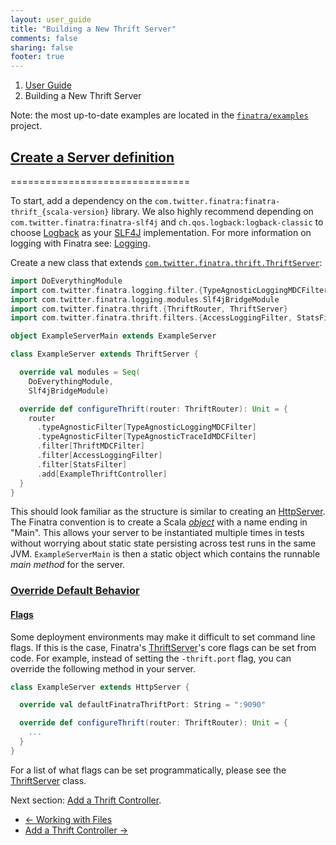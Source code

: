 ```yaml
---
layout: user_guide
title: "Building a New Thrift Server"
comments: false
sharing: false
footer: true
---
```


<ol class="breadcrumb">
  <li><a href="/finatra/user-guide">User Guide</a></li>
  <li class="active">Building a New Thrift Server</li>
</ol>

Note: the most up-to-date examples are located in the [`finatra/examples`](https://github.com/twitter/finatra/tree/master/examples) project.

## <a class="anchor" name="server-definition" href="#server-definition">Create a Server definition</a>
===============================

To start, add a dependency on the `com.twitter.finatra:finatra-thrift_{scala-version}` library. We also highly recommend depending on `com.twitter.finatra:finatra-slf4j` and `ch.qos.logback:logback-classic` to choose [Logback](http://logback.qos.ch/) as your [SLF4J](http://www.slf4j.org/manual.html) implementation. For more information on logging with Finatra see: [Logging](/finatra/user-guide/logging).

Create a new class that extends [`com.twitter.finatra.thrift.ThriftServer`](https://github.com/twitter/finatra/blob/master/http/src/main/scala/com/twitter/finatra/thrift/ThriftServer.scala):

```scala
import DoEverythingModule
import com.twitter.finatra.logging.filter.{TypeAgnosticLoggingMDCFilter, TypeAgnosticTraceIdMDCFilter}
import com.twitter.finatra.logging.modules.Slf4jBridgeModule
import com.twitter.finatra.thrift.{ThriftRouter, ThriftServer}
import com.twitter.finatra.thrift.filters.{AccessLoggingFilter, StatsFilter, ThriftMDCFilter}

object ExampleServerMain extends ExampleServer

class ExampleServer extends ThriftServer {

  override val modules = Seq(
    DoEverythingModule,
    Slf4jBridgeModule)

  override def configureThrift(router: ThriftRouter): Unit = {
    router
      .typeAgnosticFilter[TypeAgnosticLoggingMDCFilter]
      .typeAgnosticFilter[TypeAgnosticTraceIdMDCFilter]
      .filter[ThriftMDCFilter]
      .filter[AccessLoggingFilter]
      .filter[StatsFilter]
      .add[ExampleThriftController]
  }
}
```
<div></div>

This should look familiar as the structure is similar to creating an [HttpServer](/finatra/user-guide/build-new-http-server). The Finatra convention is to create a Scala [*object*](https://twitter.github.io/scala_school/basics2.html#object) with a name ending in "Main". This allows your server to be instantiated multiple times in tests without worrying about static state persisting across test runs in the same JVM. `ExampleServerMain` is then a static object which contains the runnable *main method* for the server.

### <a class="anchor" name="override-defaults" href="#override-defaults">Override Default Behavior</a>

#### <a class="anchor" name="setting-flags-from-code" href="#setting-flags-from-code">Flags</a>
Some deployment environments may make it difficult to set command line flags. If this is the case, Finatra's [ThriftServer](https://github.com/twitter/finatra/blob/master/thrift/src/main/scala/com/twitter/finatra/thrift/ThriftServer.scala)'s core flags can be set from code.
For example, instead of setting the `-thrift.port` flag, you can override the following method in your server.

```scala
class ExampleServer extends HttpServer {

  override val defaultFinatraThriftPort: String = ":9090"

  override def configureThrift(router: ThriftRouter): Unit = {
    ...
  }
}
```
<div></div>

For a list of what flags can be set programmatically, please see the [ThriftServer](https://github.com/twitter/finatra/blob/master/thrift/src/main/scala/com/twitter/finatra/thrift/ThriftServer.scala) class.

Next section: [Add a Thrift Controller](/finatra/user-guide/build-new-thrift-server/controller.html).

<nav>
  <ul class="pager">
    <li class="previous"><a href="/finatra/user-guide/files"><span aria-hidden="true">&larr;</span>&nbsp;Working&nbsp;with&nbsp;Files</a></li>
    <li class="next"><a href="/finatra/user-guide/build-new-thrift-server/controller.html">Add&nbsp;a&nbsp;Thrift&nbsp;Controller&nbsp;<span aria-hidden="true">&rarr;</span></a></li>
  </ul>
</nav>
